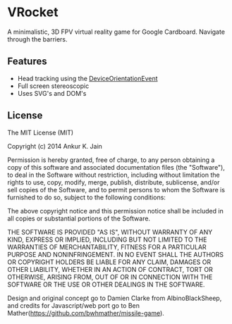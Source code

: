 # VRocket
A minimalistic, 3D FPV virtual reality game for Google Cardboard.
Navigate through the barriers.

## Features
* Head tracking using the [DeviceOrientationEvent](https://developer.mozilla.org/en-US/docs/Web/API/DeviceOrientationEvent)
* Full screen stereoscopic
* Uses SVG's and DOM's

## License

The MIT License (MIT)

Copyright (c) 2014 Ankur K. Jain

Permission is hereby granted, free of charge, to any person obtaining a copy of this software and associated documentation files (the "Software"), to deal in the Software without restriction, including without limitation the rights to use, copy, modify, merge, publish, distribute, sublicense, and/or sell copies of the Software, and to permit persons to whom the Software is furnished to do so, subject to the following conditions:

The above copyright notice and this permission notice shall be included in all copies or substantial portions of the Software.

THE SOFTWARE IS PROVIDED "AS IS", WITHOUT WARRANTY OF ANY KIND, EXPRESS OR IMPLIED, INCLUDING BUT NOT LIMITED TO THE WARRANTIES OF MERCHANTABILITY, FITNESS FOR A PARTICULAR PURPOSE AND NONINFRINGEMENT. IN NO EVENT SHALL THE AUTHORS OR COPYRIGHT HOLDERS BE LIABLE FOR ANY CLAIM, DAMAGES OR OTHER LIABILITY, WHETHER IN AN ACTION OF CONTRACT, TORT OR OTHERWISE, ARISING FROM, OUT OF OR IN CONNECTION WITH THE SOFTWARE OR THE USE OR OTHER DEALINGS IN THE SOFTWARE.

Design and original concept go to Damien Clarke from AlbinoBlackSheep, and credits for Javascript/web port go to Ben Mather(https://github.com/bwhmather/missile-game).
